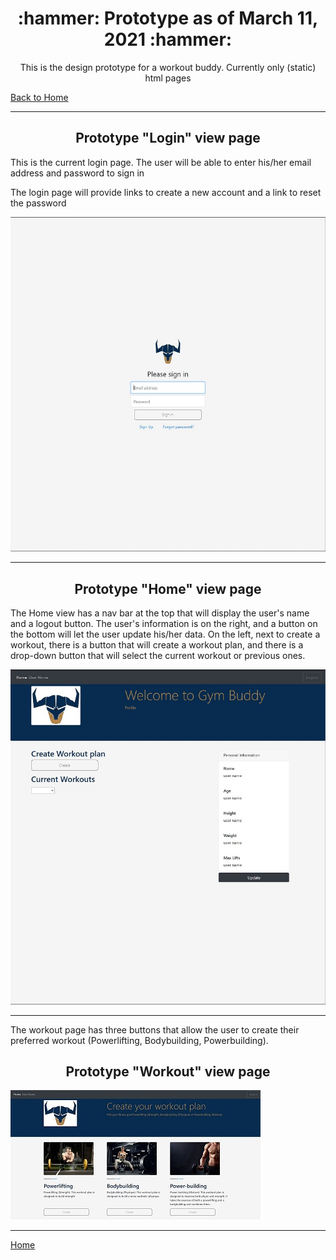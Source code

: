 <h1 align="center">:hammer: Prototype as of March 11, 2021 :hammer:</h1>
<p align="center">This is the design prototype for a workout buddy. Currently only (static) html pages</p>

[Back to Home](https://github.com/One-create5/Gym-Buddy)
<br>
<hr>

<h2 align="center">Prototype "Login" view page</h2>
<p>This is the current login page. The user will be able to enter his/her email address and password to sign in</p>
<p>The login page will provide links to create a new account and a link to reset the password</p>

![login](https://github.com/One-create5/Gym-Buddy/blob/main/Prototype/prototypePictures/login.JPG)
<br>  
<hr>

<h2 align="center">Prototype "Home" view page</h2>
<p>The Home view has a nav bar at the top that will display the user's name and a logout button. The user's information is on the right, and a button on the bottom will let the user update his/her data. On the left, next to create a workout, there is a button that will create a workout plan, and there is a drop-down button that will select the current workout or previous ones.
</p>

![Home](https://github.com/One-create5/Gym-Buddy/blob/main/Prototype/prototypePictures/home.JPG)
<br>
<hr>

<p>The workout page has three buttons that allow the user to create their preferred workout (Powerlifting, Bodybuilding, Powerbuilding).</p>

<h2 align="center">Prototype "Workout" view page</h2>

![Workout](https://github.com/One-create5/Gym-Buddy/blob/main/Prototype/prototypePictures/workout.JPG)
<br>
<hr>

[Home](https://github.com/One-create5/Gym-Buddy)
